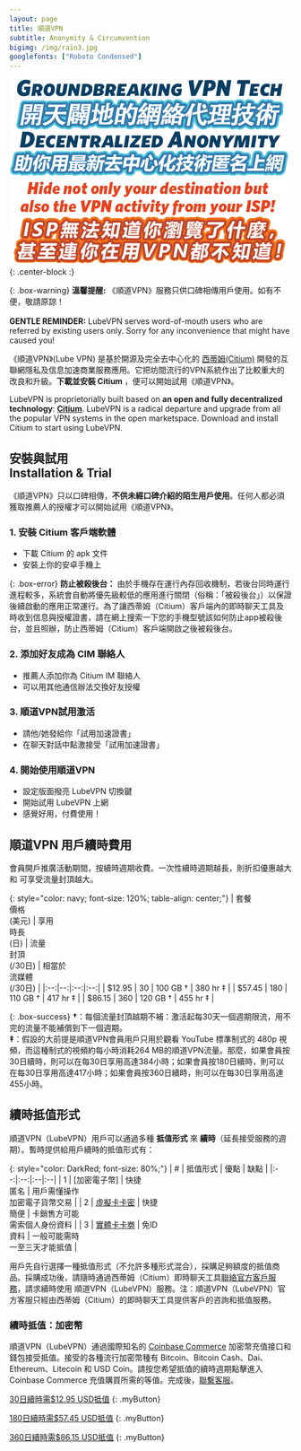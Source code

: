 ```yaml
---
layout: page
title: 順道VPN
subtitle: Anonymity & Circumvention
bigimg: /img/rain3.jpg
googlefonts: ["Roboto Condensed"]
---
```


![LubeVPN](/img/ads.png "Groundbreaking VPN Tech"){: .center-block :}

{: .box-warning}
**溫馨提醒:** 《順道VPN》服務只供口碑相傳用戶使用。如有不便，敬請原諒！
<br><br>
**GENTLE REMINDER:** LubeVPN serves word-of-mouth users who are referred by existing users only. Sorry for any inconvenience that might have caused you!

《順道VPN》(Lube VPN) 是基於開源及完全去中心化的 [西蒂姆(Citium)](what_is_citium) 開發的互聯網隱私及信息加速商業服務應用。它把坊間流行的VPN系統作出了比較重大的改良和升級。__下載並安裝 Citium__ ，便可以開始試用《順道VPN》。

LubeVPN is proprietorially built based on __an open and fully decentralized technology__: [__Citium__](what_is_citium). LubeVPN is a radical departure and upgrade from all the popular VPN systems in the open marketspace. Download and install Citium to start using LubeVPN.

## 安裝與試用<br>Installation & Trial

《順道VPN》只以口碑相傳，**不供未經口碑介紹的陌生用戶使用**。任何人都必須獲取推薦人的授權才可以開始試用《順道VPN》。

### 1. 安裝 Citium 客戶端軟體

- 下載 Citium 的 apk 文件
- 安裝上你的安卓手機上

 {: .box-error}
 **防止被殺後台：** 由於手機存在運行內存回收機制，若後台同時運行進程較多，系統會自動將優先級較低的應用進行關閉（俗稱：「被殺後台」）以保證後續啟動的應用正常運行。為了讓西蒂姆（Citium）客戶端內的即時聊天工具及時收到信息與授權證書，請在網上搜索一下您的手機型號該如何防止app被殺後台，並且照辦，防止西蒂姆（Citium）客戶端開啟之後被殺後台。

### 2. 添加好友成為 CIM 聯絡人

- 推薦人添加你為 Citium IM 聯絡人
- 可以用其他通信辦法交換好友授權

### 3. 順道VPN試用激活

- 請他/她發給你「試用加速證書」
- 在聊天對話中點激接受「試用加速證書」

### 4. 開始使用順道VPN

- 設定版面撥亮 LubeVPN 切換鍵
- 開始試用 LubeVPN 上網
- 感覺好用，付費使用！

## 順道VPN 用戶續時費用

會員開戶推廣活動期間，按續時週期收費。一次性續時週期越長，則折扣優惠越大 和 可享受流量封頂越大。

 {: style="color: navy; font-size: 120%; table-align: center;"}
 | 套餐<br>價格<br>(美元) | 享用<br>時長<br>(日)  | 流量<br>封頂<br>(/30日) | 相當於<br>流媒體<br>(/30日) |
 |:--:|--:|:--:|:--:|
 | $12.95 | 30 | 100 GB † | 380 hr ‡ |
 | $57.45 | 180 | 110 GB † | 417 hr ‡ |
 | $86.15 | 360 | 120 GB † | 455 hr ‡ |

 {: .box-success}
 **†**：每個流量封頂越期不補：激活起每30天一個週期限流，用不完的流量不能補償到下一個週期。
<br>
**‡**：假設的大前提是順道VPN會員用戶只用於觀看 YouTube 標準制式的 480p 視頻，而這種制式的視頻約每小時消耗264 MB的順道VPN流量。那麼，如果會員按30日續時，則可以在每30日享用高達384小時；如果會員按180日續時，則可以在每30日享用高達417小時；如果會員按360日續時，則可以在每30日享用高達455小時。


## 續時抵值形式

順道VPN（LubeVPN）用戶可以通過多種 __抵值形式__ 來 __續時__（延長接受服務的週期）。暫時提供給用戶續時的抵值形式有：

{: style="color: DarkRed; font-size: 80%;"}
| # | 抵值形式 | 優點 | 缺點 |
|:--:|:--:|:--|:--|
| 1 | [加密電子幣] | 快捷<br>匿名 | 用戶需懂操作<br>加密電子貨幣交易 |
| 2 | [虛擬卡卡密](../payment_cards) | 快捷<br>簡便 | 卡銷售方可能<br>需索個人身份資料 |
| 3 | [實體卡卡劵](../payment_cards) | 免ID<br>資料 | 一般可能需時<br>一至三天才能抵值 |

用戶先自行選擇一種抵值形式（不允許多種形式混合），採購足夠額度的抵值商品。採購成功後，請隨時通過西蒂姆（Citium）即時聊天工具[聯絡官方客戶服務](../contact_us)，請求續時使用 順道VPN（LubeVPN）服務。注：順道VPN（LubeVPN）官方客服只經由西蒂姆（Citium）的即時聊天工具提供客戶的咨詢和抵值服務。

### 續時抵值：加密幣

順道VPN（LubeVPN）通過國際知名的 [Coinbase Commerce](https://commerce.coinbase.com/) 加密幣充值接口和錢包接受抵值。接受的各種流行加密幣種有 Bitcoin、Bitcoin Cash、Dai、Ethereum、Litecoin 和 USD Coin。請按您希望抵值的續時週期點擊進入 Coinbase Commerce 充值購買所需的等值。完成後，[聯繫客服](../contact_us)。

[30日續時需$12.95 USD抵值](https://commerce.coinbase.com/checkout/d3b2abdd-a42d-4636-a020-977df3348813)
{: .myButton}

[180日續時需$57.45 USD抵值](https://commerce.coinbase.com/checkout/44e644c9-1704-4c3a-9469-3a9ce073f577)
{: .myButton}

[360日續時需$86.15 USD抵值](https://commerce.coinbase.com/checkout/752a5a80-2f06-44e3-954a-d25c10dacf18)
{: .myButton}
